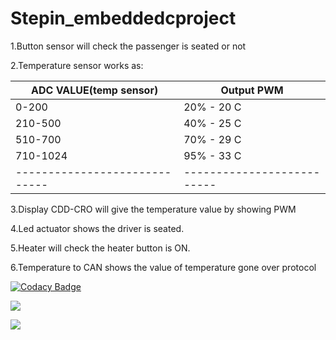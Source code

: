 # Stepin_embeddedcproject

1.Button sensor will check the passenger is seated or not

2.Temperature sensor works as:

ADC VALUE(temp sensor)       |     Output PWM
-----------------------------|--------------------------
0-200                        |       20% - 20 C
210-500                      |       40% - 25 C
510-700                      |       70% - 29 C
710-1024                     |       95% - 33 C
-----------------------------|--------------------------

3.Display CDD-CRO will give the temperature value  by showing PWM

4.Led actuator shows the driver is seated.

5.Heater will check the heater button is ON.

6.Temperature to CAN shows the value of temperature gone over protocol




[![Codacy Badge](https://app.codacy.com/project/badge/Grade/acb747e31b5544b88a82582c375cce5b)](https://www.codacy.com/gh/divyaspandu/Stepin_embeddedcproject/dashboard?utm_source=github.com&amp;utm_medium=referral&amp;utm_content=divyaspandu/Stepin_embeddedcproject&amp;utm_campaign=Badge_Grade)


![](https://www.code-inspector.com/project/28022/score/svg)

![](https://www.code-inspector.com/project/28022/status/svg)
